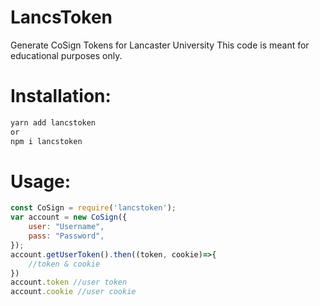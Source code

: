 # LancsToken
Generate CoSign Tokens for Lancaster University
This code is meant for educational purposes only.

# Installation:
```sh
yarn add lancstoken
or
npm i lancstoken
```

# Usage:
```js
const CoSign = require('lancstoken');
var account = new CoSign({
    user: "Username",
    pass: "Password",
});
account.getUserToken().then((token, cookie)=>{
    //token & cookie
})
account.token //user token
account.cookie //user cookie
```
